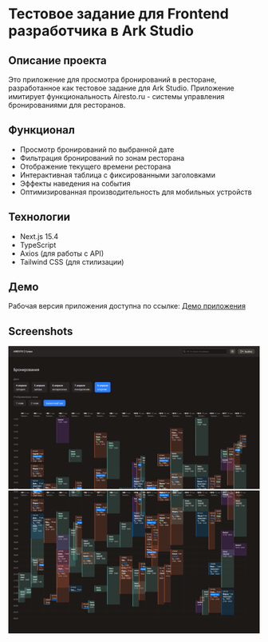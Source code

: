 # Тестовое задание для Frontend разработчика в Ark Studio

## Описание проекта

Это приложение для просмотра бронирований в ресторане, разработанное как тестовое задание для Ark Studio. Приложение имитирует функциональность Airesto.ru - системы управления бронированиями для ресторанов.

## Функционал

- Просмотр бронирований по выбранной дате
- Фильтрация бронирований по зонам ресторана
- Отображение текущего времени ресторана
- Интерактивная таблица с фиксированными заголовками
- Эффекты наведения на события
- Оптимизированная производительность для мобильных устройств

## Технологии

- Next.js 15.4
- TypeScript
- Axios (для работы с API)
- Tailwind CSS (для стилизации)

## Демо

Рабочая версия приложения доступна по ссылке:
[Демо приложения](https://airesto-test-task.vercel.app/)

## Screenshots

![Timetable view 1](./public/screenshots/screenshot1.png)  
![Timetable view 2](./public/screenshots/screenshot2.png)
